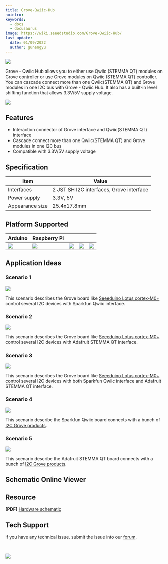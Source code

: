 ```yaml
---
title: Grove-Qwiic-Hub
nointro:
keywords:
  - docs
  - docusaurus
image: https://wiki.seeedstudio.com/Grove-Qwiic-Hub/
last_update:
  date: 01/09/2022
  author: gunengyu
---
```


![](https://files.seeedstudio.com/products/103020292/img/103020292wiki.png)

Grove - Qwiic Hub allows you to either use Qwiic (STEMMA QT) modules on Grove controller or use Grove modules on Qwiic (STEMMA QT) controller. You can cascade connect more than one Qwiic(STEMMA QT) and Grove modules in one I2C bus with Grove - Qwiic Hub. It also has a built-in level shifting function that allows 3.3V/5V supply voltage.

<p style={{textAlign: 'center'}}><a href="https://www.seeedstudio.com/Grove-Qwiic-Hub-p-4531.html" target="_blank"><img src="https://files.seeedstudio.com/wiki/wiki_english/docs/images/get_one_now_small.png" width={200} height={38} border={0} /></a></p>


## Features

- Interaction connector of Grove interface and Qwiic(STEMMA QT) interface
- Cascade connect more than one Qwiic(STEMMA QT) and Grove modules in one I2C bus
- Compatible with 3.3V/5V supply voltage

## Specification

|Item|Value|
|---|---|
|Interfaces|2 JST SH I2C interfaces, Grove interface|
|Power supply|3.3V, 5V|
|Appearance size|25.4x17.8mm|

## Platform Supported
| Arduino                                                                                             | Raspberry Pi                                                                                             |                                                                                                 |                                                                                                          |                                                                                                    |
|-----------------------------------------------------------------------------------------------------|----------------------------------------------------------------------------------------------------------|-------------------------------------------------------------------------------------------------|---------------------------------------------------------------------------------------------------|----------------------------------------------------------------------------------------------------|
| ![](https://files.seeedstudio.com/wiki/wiki_english/docs/images/arduino_logo.jpg) | ![](https://files.seeedstudio.com/wiki/wiki_english/docs/images/raspberry_pi_logo_n.jpg) | ![](https://files.seeedstudio.com/wiki/wiki_english/docs/images/bbg_logo_n.jpg) | ![](https://files.seeedstudio.com/wiki/wiki_english/docs/images/wio_logo_n.jpg) | ![](https://files.seeedstudio.com/wiki/wiki_english/docs/images/linkit_logo_n.jpg) |


## Application Ideas

### Scenario 1

![](https://files.seeedstudio.com/products/103020292/img/Scenario1.png)

This scenario describes the Grove board like [Seeeduino Lotus cortex-M0+](https://www.seeedstudio.com/Seeeduino-Lotus-Cortex-M0-p-2896.html) control several I2C devices with Sparkfun Qwiic interface.

### Scenario 2

![](https://files.seeedstudio.com/products/103020292/img/Scenario2.png)

This scenario describes the Grove board like [Seeeduino Lotus cortex-M0+](https://www.seeedstudio.com/Seeeduino-Lotus-Cortex-M0-p-2896.html) control several I2C devices with Adafruit STEMMA QT interface.

### Scenario 3

![](https://files.seeedstudio.com/products/103020292/img/Scenario3.png)

This scenario describes the Grove board like [Seeeduino Lotus cortex-M0+](https://www.seeedstudio.com/Seeeduino-Lotus-Cortex-M0-p-2896.html) control several I2C devices with both Sparkfun Qwiic interface and Adafruit STEMMA QT interface.

### Scenario 4

![](https://files.seeedstudio.com/products/103020292/img/Scenario4.png)

This scenario describe the Sparkfun Qwiic board connects with a bunch of [I2C Grove products](https://www.seeedstudio.com/catalogsearch/result/?q=Grove+I2C).

### Scenario 5

![](https://files.seeedstudio.com/products/103020292/img/Scenario5.png)

This scenario describe the Adafruit STEMMA QT board connects with a bunch of [I2C Grove products](https://www.seeedstudio.com/catalogsearch/result/?q=Grove+I2C).

## Schematic Online Viewer

<div className="altium-ecad-viewer" data-project-src="https://files.seeedstudio.com/products/103020292/doc/Grove-Qwiic_Hub_Hardware.zip" style={{borderRadius: '0px 0px 4px 4px', height: 500, borderStyle: 'solid', borderWidth: 1, borderColor: 'rgb(241, 241, 241)', overflow: 'hidden', maxWidth: 1280, maxHeight: 700, boxSizing: 'border-box'}}>
</div>



## Resource

**[PDF]** [Hardware schematic](https://files.seeedstudio.com/products/103020292/doc/Grove-Qwiic-Hub_v1.0_SCH_190808.pdf)


## Tech Support
 if you have any technical issue.  submit the issue into our [forum](http://forum.seeedstudio.com/). 

<div>
  <br /><p style={{textAlign: 'center'}}><a href="https://www.seeedstudio.com/act-4.html?utm_source=wiki&utm_medium=wikibanner&utm_campaign=newproducts" target="_blank"><img src="https://files.seeedstudio.com/wiki/Wiki_Banner/new_product.jpg" /></a></p>
</div>